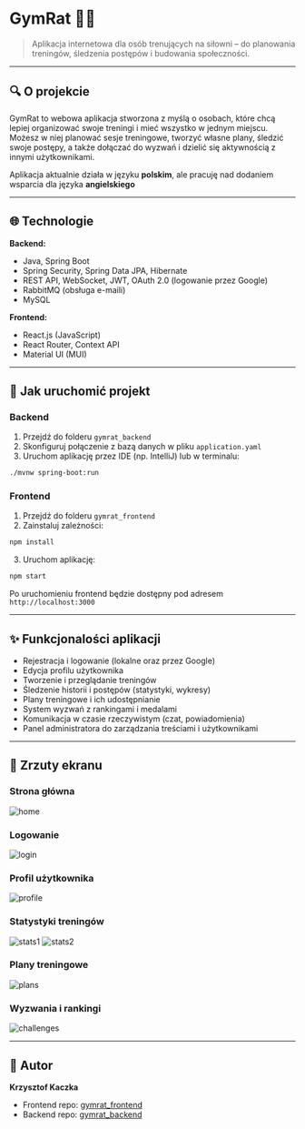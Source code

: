# GymRat 🏋️‍♂️

> Aplikacja internetowa dla osób trenujących na siłowni – do planowania treningów, śledzenia postępów i budowania społeczności.

---

## 🔍 O projekcie

GymRat to webowa aplikacja stworzona z myślą o osobach, które chcą lepiej organizować swoje treningi i mieć wszystko w jednym miejscu. Możesz w niej planować sesje treningowe, tworzyć własne plany, śledzić swoje postępy, a także dołączać do wyzwań i dzielić się aktywnością z innymi użytkownikami.

Aplikacja aktualnie działa w języku **polskim**, ale pracuję nad dodaniem wsparcia dla języka **angielskiego**

---

## 🌐 Technologie

**Backend:**
- Java, Spring Boot
- Spring Security, Spring Data JPA, Hibernate
- REST API, WebSocket, JWT, OAuth 2.0 (logowanie przez Google)
- RabbitMQ (obsługa e-maili)
- MySQL

**Frontend:**
- React.js (JavaScript)
- React Router, Context API
- Material UI (MUI)

---

## 🔧 Jak uruchomić projekt

### Backend

1. Przejdź do folderu `gymrat_backend`
2. Skonfiguruj połączenie z bazą danych w pliku `application.yaml`
3. Uruchom aplikację przez IDE (np. IntelliJ) lub w terminalu:
```bash
./mvnw spring-boot:run
```

### Frontend

1. Przejdź do folderu `gymrat_frontend`
2. Zainstaluj zależności:
```bash
npm install
```
3. Uruchom aplikację:
```bash
npm start
```

Po uruchomieniu frontend będzie dostępny pod adresem `http://localhost:3000`

---

## ✨ Funkcjonalości aplikacji

- Rejestracja i logowanie (lokalne oraz przez Google)
- Edycja profilu użytkownika
- Tworzenie i przeglądanie treningów
- Śledzenie historii i postępów (statystyki, wykresy)
- Plany treningowe i ich udostępnianie
- System wyzwań z rankingami i medalami
- Komunikacja w czasie rzeczywistym (czat, powiadomienia)
- Panel administratora do zarządzania treściami i użytkownikami

---

## 📸 Zrzuty ekranu

### Strona główna
![home](./screens/home.png)

### Logowanie
![login](./screens/login.png)

### Profil użytkownika
![profile](./screens/profile.png)

### Statystyki treningów
![stats1](./screens/stats1.png)
![stats2](./screens/stats2.png)

### Plany treningowe
![plans](./screens/plans.png)

### Wyzwania i rankingi
![challenges](./screens/chellanges.png)

---

## 👤 Autor
**Krzysztof Kaczka**  

- Frontend repo: [gymrat_frontend](https://github.com/Krzychulec21/gymrat_frontend)
- Backend repo: [gymrat_backend](https://github.com/Krzychulec21/gymrat_backend)

